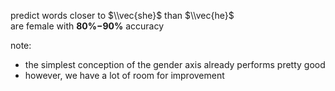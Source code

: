 predict words closer to $\\vec{she}$ than $\\vec{he}$<br/>are female with **80%$-$90%** accuracy

note:
- the simplest conception of the gender axis already performs pretty good
- however, we have a lot of room for improvement
